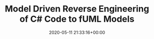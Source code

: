 ---
advisors:
- tanja-mayerhofer
- gertrude-kappel
authors:
- Martin Lackner
categories: []
date: '2020-05-11 21:33:16+00:00'
external_link: ''
image:
  caption: ''
  focal_point: ''
  preview_only: false
slides: ''
summary: ''
tags:
- Finished
title: Model Driven Reverse Engineering of C# Code to fUML Models
url_code: ''
url_pdf: ''
url_slides: ''
url_video: ''
---